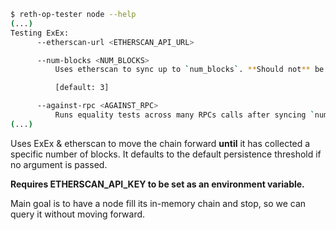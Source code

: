 
```bash
$ reth-op-tester node --help
(...)
Testing ExEx:
      --etherscan-url <ETHERSCAN_API_URL>

      --num-blocks <NUM_BLOCKS>
          Uses etherscan to sync up to `num_blocks`. **Should not** be used with a CL

          [default: 3]

      --against-rpc <AGAINST_RPC>
          Runs equality tests across many RPCs calls after syncing `num_blocks`
(...)     
```

Uses ExEx & etherscan to move the chain forward **until** it has collected a specific number of blocks. It defaults to the default persistence threshold if no argument is passed.

**Requires ETHERSCAN_API_KEY to be set as an environment variable.**

Main goal is to have a node fill its in-memory chain and stop, so we can query it without moving forward.

